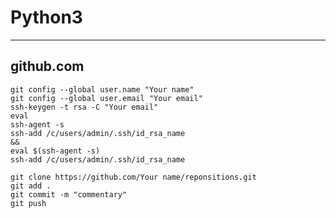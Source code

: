 
# Python3
-----

## github.com

    git config --global user.name "Your name"	
	git config --global user.email "Your email"
    ssh-keygen -t rsa -C "Your email"	
    eval
    ssh-agent -s
    ssh-add /c/users/admin/.ssh/id_rsa_name
    &&
    eval $(ssh-agent -s)
    ssh-add /c/users/admin/.ssh/id_rsa_name
    
    git clone https://github.com/Your name/reponsitions.git	
	git add .
    git commit -m "commentary"
    git push